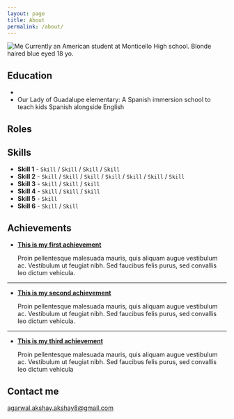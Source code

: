 ```yaml
---
layout: page
title: About
permalink: /about/
---
```

![Me](https://github.com/mason3ck/mason3ck.github.io/tree/master/images/black-white.jpg?raw=true "Yes that is me, no I'm not in black and white, stop asking that")
Currently an American student at Monticello High school.
Blonde haired blue eyed 18 yo.
## Education

*  
* Our Lady of Guadalupe elementary: A Spanish immersion school to teach kids Spanish alongside English

## Roles



## Skills

* **Skill 1** - `Skill` / `Skill` / `Skill` / `Skill`
* **Skill 2** - `Skill` / `Skill` / `Skill` / `Skill` / `Skill` / `Skill` / `Skill`
* **Skill 3** - `Skill` / `Skill` / `Skill`
* **Skill 4** - `Skill` / `Skill` / `Skill`
* **Skill 5** - `Skill`
* **Skill 6** - `Skill` / `Skill`


## Achievements


* [**This is my first achievement**](#)

   Proin pellentesque malesuada mauris, quis aliquam augue vestibulum ac. Vestibulum ut feugiat nibh. Sed faucibus felis purus, sed convallis leo dictum vehicula.

***

* [**This is my second achievement**](#)

    Proin pellentesque malesuada mauris, quis aliquam augue vestibulum ac. Vestibulum ut feugiat nibh. Sed faucibus felis purus, sed convallis leo dictum vehicula.

***

* [**This is my third achievement**](#)

   Proin pellentesque malesuada mauris, quis aliquam augue vestibulum ac. Vestibulum ut feugiat nibh. Sed faucibus felis purus, sed convallis leo dictum vehicula


## Contact me

[agarwal.akshay.akshay8@gmail.com](mailto:agarwal.akshay.akshay8@gmail.com)
